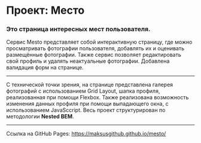 # Проект: Место

### Это страница интересных мест пользователя.

Сервис Mesto представляет собой интерактивную страницу, где можно просматривать фотографии пользователя, добавлять их и оценивать размещённые фотографии. Также сервис позволяет редактировать свой профиль и удалять неактуальные фотографии. Добавлена валидация форм на странице.

____
С технической точки зрения, на странице представлена галерея фотографий с использованием Grid Layout, шапка профиля, реализованная при помощи Flexbox. Также реализована возможность изменения данных профиля при помощи выпадающего окна, с использованием JavaSccript.
Весь проект структурирован по методологии **Nested BEM**.

____
Ссылка на GitHub Pages:
https://maksusgithub.github.io/mesto/
